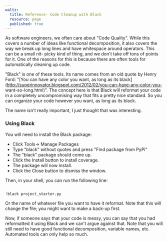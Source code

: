 ```yaml
---
waltz:
  title: Reference- Code Cleanup with Black
  resource: page
  published: true
---
```

As software engineers, we often care about "Code Quality". While this covers a
number of ideas like functional decomposition, it also covers the way we break
up long lines and have whitespace around operators. This can be a small nit-
picky kind of thing, and we don't take off tons of points for it. One of the
reasons for this is because there are often tools for automatically cleaning
up code.

"Black" is one of these tools. Its name comes from an old quote by Henry Ford:
"[You can have any color you want, as long as its
black](http://superinnovator.blogspot.com/2012/02/you-can-have-any-color-you-
want-so-long.html)". The concept here is that Black will reformat your code in
a completely uncompromising way that fits a pretty nice standard. So you can
organize your code however you want, as long as its black.

The name isn't really important, I just thought that was interesting.

### Using Black

You will need to install the Black package:

  * Click Tools-> Manage Packages
  * Type "black" without quotes and press "Find package from PyPi"
  * The "black" package should come up.
  * Click the Install button to install coverage.
  * The package will now install.
  * Click the Close button to dismiss the window.

Then, in your shell, you can run the following line:

```python

!black project_starter.py
```

Or the name of whatever file you want to have it reformat. Note that this will
change the file; you might want to make a back-up first.

Now, if someone says that your code is messy, you can say that you had
reformatted it using Black and we can't argue against that. Note that you will
still need to have good functional decomposition, variable names, etc.
Automated tools can only help so much.